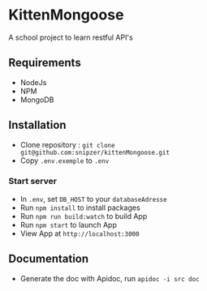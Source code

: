 # KittenMongoose

A school project to learn restful API's

## Requirements

- NodeJs
- NPM
- MongoDB

## Installation

- Clone repository : `git clone git@github.com:snipzer/kittenMongoose.git`
- Copy `.env.exemple` to `.env`


### Start server

- In `.env`, set `DB_HOST` to your `databaseAdresse`
- Run `npm install` to install packages
- Run `npm run build:watch` to build App
- Run `npm start` to launch App
- View App at `http://localhost:3000`

## Documentation

- Generate the doc with Apidoc, run `apidoc -i src doc`